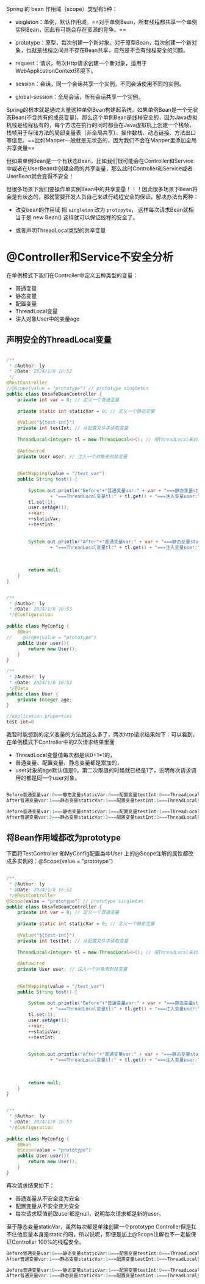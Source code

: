 Spring 的 bean 作用域（scope）类型有5种：

- singleton：单例，默认作用域。==对于单例Bean，所有线程都共享一个单例实例Bean，因此有可能会存在资源的竞争。==
    
- prototype：原型，每次创建一个新对象。对于原型Bean，每次创建一个新对象，也就是线程之间并不存在Bean共享，自然是不会有线程安全的问题。
    
- request：请求，每次Http请求创建一个新对象，适用于WebApplicationContext环境下。
    
- session：会话，同一个会话共享一个实例，不同会话使用不同的实例。
    
- global-session：全局会话，所有会话共享一个实例。
    

Spring的根本就是通过大量这种单例Bean构建起系统，如果单例Bean是一个无状态Bean(不含共有的成员变量)，那么这个单例Bean是线程安全的，因为Java虚拟机栈是线程私有的，每个方法在执行的同时都会在Java虚拟机上创建一个栈帧，栈帧用于存储方法的局部变量表（非全局共享）、操作数栈、动态链接、方法出口等信息。==比如Mapper一般就是无状态的，因为我们不会在Mapper里添加全局共享变量==

但如果单例Bean是一个有状态Bean，比如我们很可能会在Controller和Service中或者在UserBean中创建全局的共享变量，那么此时Controller和Service或者UserBean就会变得不安全！



但很多场景下我们要操作单实例Bean中的共享变量！！！因此很多场景下Bean将会是有状态的，那就需要开发人员自己来进行线程安全的保证，解决办法有两种：

- 改变bean的作用域 把 `singleton` 改为 `protopyte`， 这样每次请求Bean就相当于是 new Bean() 这样就可以保证线程的安全了。
    
- 或者声明ThreadLocal类型的共享变量

# @Controller和Service不安全分析

在单例模式下我们在Controller中定义五种类型的变量：

- 普通变量
- 静态变量
- 配置变量
- ThreadLocal变量
- 注入对象User中的变量age
    
## 声明安全的ThreadLocal变量
```Java
  
/**  
 * @Author: ly  
 * @Date: 2024/1/8 16:52  
 */
@RestController  
//@Scope(value = "prototype") // prototype singleton  
public class UnsafeBeanController {  
    private int var = 0; // 定义一个普通变量  
  
    private static int staticVar = 0; // 定义一个静态变量  
  
    @Value("${test-int}")  
    private int testInt; // 从配置文件中读取变量  
  
    ThreadLocal<Integer> tl = new ThreadLocal<>(); // 用ThreadLocal来封装变量  
  
    @Autowired  
    private User user; // 注入一个对象来封装变量  
  
  
    @GetMapping(value = "/test_var")  
    public String test() {  
  
        System.out.println("Before"+"普通变量var:" + var + "===静态变量staticVar:" + staticVar + "===配置变量testInt:" + testInt  
                + "===ThreadLocal变量tl:" + tl.get() + "===注入变量user:" + user.getAge());  
        tl.set(1);  
        user.setAge(1);  
        ++var;  
        ++staticVar;  
        ++testInt;  
  
  
        System.out.println("After"+"普通变量var:" + var + "===静态变量staticVar:" + staticVar + "===配置变量testInt:" + testInt  
                + "===ThreadLocal变量tl:" + tl.get() + "===注入变量user:" + user.getAge());  
  
  
  
        return null;  
    }  
}


/**  
 * @Author: ly  
 * @Date: 2024/1/8 16:53  
 */@Configuration  
  
public class MyConfig {  
    @Bean  
//    @Scope(value = "prototype")  
    public User user(){  
        return new User();  
    }  
}

/**  
 * @Author: ly  
 * @Date: 2024/1/8 16:53  
 */@Data  
public class User {  
    private Integer age;  
}

//application.properties
test-int=0
```

我暂时能想到的定义变量的方法就这么多了，两次http请求结果如下：可以看到，在单例模式下Controller中的2次请求结果里面
- ThreadLocal变量值每次都是从0+1=1的，
- 普通变量、配置变量、静态变量都是累加的，
- user对象的age默认值是0，第二次取值的时候就已经是1了，说明每次请求调用的都是同一个user对象。

```Java

Before普通变量var:0===静态变量staticVar:0===配置变量testInt:0===ThreadLocal变量tl:null===注入变量user:null
After普通变量var:1===静态变量staticVar:1===配置变量testInt:1===ThreadLocal变量tl:1===注入变量user:1

Before普通变量var:1===静态变量staticVar:1===配置变量testInt:1===ThreadLocal变量tl:null===注入变量user:1
After普通变量var:2===静态变量staticVar:2===配置变量testInt:2===ThreadLocal变量tl:1===注入变量user:1
```

## 将Bean作用域都改为prototype
下面将TestController 和MyConfig配置类中User 上的@Scope注解的属性都改成多实例的：@Scope(value = "prototype")

```Java
  
/**  
 * @Author: ly  
 * @Date: 2024/1/8 16:52  
 */@RestController  
@Scope(value = "prototype") // prototype singleton  
public class UnsafeBeanController {  
    private int var = 0; // 定义一个普通变量  
  
    private static int staticVar = 0; // 定义一个静态变量  
  
    @Value("${test-int}")  
    private int testInt; // 从配置文件中读取变量  
  
    ThreadLocal<Integer> tl = new ThreadLocal<>(); // 用ThreadLocal来封装变量  
  
    @Autowired  
    private User user; // 注入一个对象来封装变量  
  
  
    @GetMapping(value = "/test_var")  
    public String test() {  
  
        System.out.println("Before"+"普通变量var:" + var + "===静态变量staticVar:" + staticVar + "===配置变量testInt:" + testInt  
                + "===ThreadLocal变量tl:" + tl.get() + "===注入变量user:" + user.getAge());  
        tl.set(1);  
        user.setAge(1);  
        ++var;  
        ++staticVar;  
        ++testInt;  
  
  
        System.out.println("After"+"普通变量var:" + var + "===静态变量staticVar:" + staticVar + "===配置变量testInt:" + testInt  
                + "===ThreadLocal变量tl:" + tl.get() + "===注入变量user:" + user.getAge());  
  
  
  
        return null;  
    }  
}


/**  
 * @Author: ly  
 * @Date: 2024/1/8 16:53  
 */@Configuration  
  
public class MyConfig {  
    @Bean  
    @Scope(value = "prototype")  
    public User user(){  
        return new User();  
    }  
}
```

再次请求结果如下：
- 普通变量从不安全变为安全
- 配置变量从不安全变为安全
- 每次请求赋值前取user都是null，说明每次请求都是新的user。

至于静态变量staticVar，虽然每次都是单独创建一个prototype Controller但是扛不住他变量本身是static的呀，所以说呢，即便是加上@Scope注解也不一定能保证Controller 100%的线程安全。

```Java
Before普通变量var:0===静态变量staticVar:0===配置变量testInt:0===ThreadLocal变量tl:null===注入变量user:null
After普通变量var:1===静态变量staticVar:1===配置变量testInt:1===ThreadLocal变量tl:1===注入变量user:1

Before普通变量var:0===静态变量staticVar:1===配置变量testInt:0===ThreadLocal变量tl:null===注入变量user:null
After普通变量var:1===静态变量staticVar:2===配置变量testInt:1===ThreadLocal变量tl:1===注入变量user:1
```